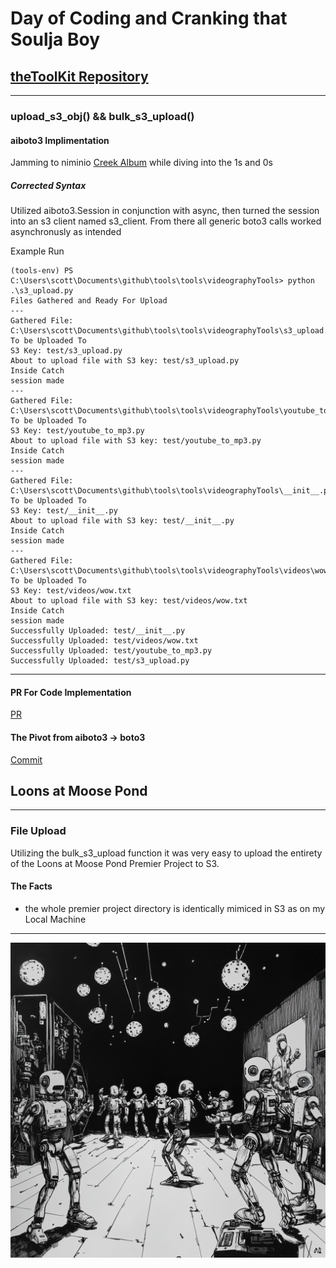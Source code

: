 # Day of Coding and Cranking that Soulja Boy

## [theToolKit Repository](https://github.com/scondo-prof/theToolKit)

---

### upload_s3_obj() && bulk_s3_upload()

#### aiboto3 Implimentation

Jamming to niminio [Creek Album](https://open.spotify.com/album/4wFyqyU8erSQITJyyoUOhk?si=zZrugydLRbeWFs3XlQWiAw) while diving into the 1s and 0s

##### Corrected Syntax

Utilized aiboto3.Session in conjunction with async, then turned the session into an s3 client named s3_client. From there all generic boto3 calls worked asynchronusly as intended

Example Run

```
(tools-env) PS C:\Users\scott\Documents\github\tools\tools\videographyTools> python .\s3_upload.py
Files Gathered and Ready For Upload
---
Gathered File: C:\Users\scott\Documents\github\tools\tools\videographyTools\s3_upload.py
To be Uploaded To
S3 Key: test/s3_upload.py
About to upload file with S3 key: test/s3_upload.py
Inside Catch
session made
---
Gathered File: C:\Users\scott\Documents\github\tools\tools\videographyTools\youtube_to_mp3.py
To be Uploaded To
S3 Key: test/youtube_to_mp3.py
About to upload file with S3 key: test/youtube_to_mp3.py
Inside Catch
session made
---
Gathered File: C:\Users\scott\Documents\github\tools\tools\videographyTools\__init__.py
To be Uploaded To
S3 Key: test/__init__.py
About to upload file with S3 key: test/__init__.py
Inside Catch
session made
---
Gathered File: C:\Users\scott\Documents\github\tools\tools\videographyTools\videos\wow.txt
To be Uploaded To
S3 Key: test/videos/wow.txt
About to upload file with S3 key: test/videos/wow.txt
Inside Catch
session made
Successfully Uploaded: test/__init__.py
Successfully Uploaded: test/videos/wow.txt
Successfully Uploaded: test/youtube_to_mp3.py
Successfully Uploaded: test/s3_upload.py
```

---

#### PR For Code Implementation

[PR](https://github.com/scondo-prof/theToolKit/pull/12)

#### The Pivot from aiboto3 -> boto3

[Commit](https://github.com/scondo-prof/theToolKit/commit/87744c454162ff30969cf9fdf9814e7a6ee5c616)

## Loons at Moose Pond

---

### File Upload

Utilizing the bulk_s3_upload function it was very easy to upload the entirety of the Loons at Moose Pond Premier Project to S3.

#### The Facts

- the whole premier project directory is identically mimiced in S3 as on my Local Machine

---

![Dancing Robots](./assets/dancingRobots.png)
